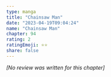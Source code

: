 ```yaml
---
type: manga
title: "Chainsaw Man"
date: "2023-04-19T09:04:24"
name: "Chainsaw Man"
chapter: 94
rating: 2
ratingEmoji: ⭐️⭐️
share: false
---
```


*[No review was written for this chapter]*

